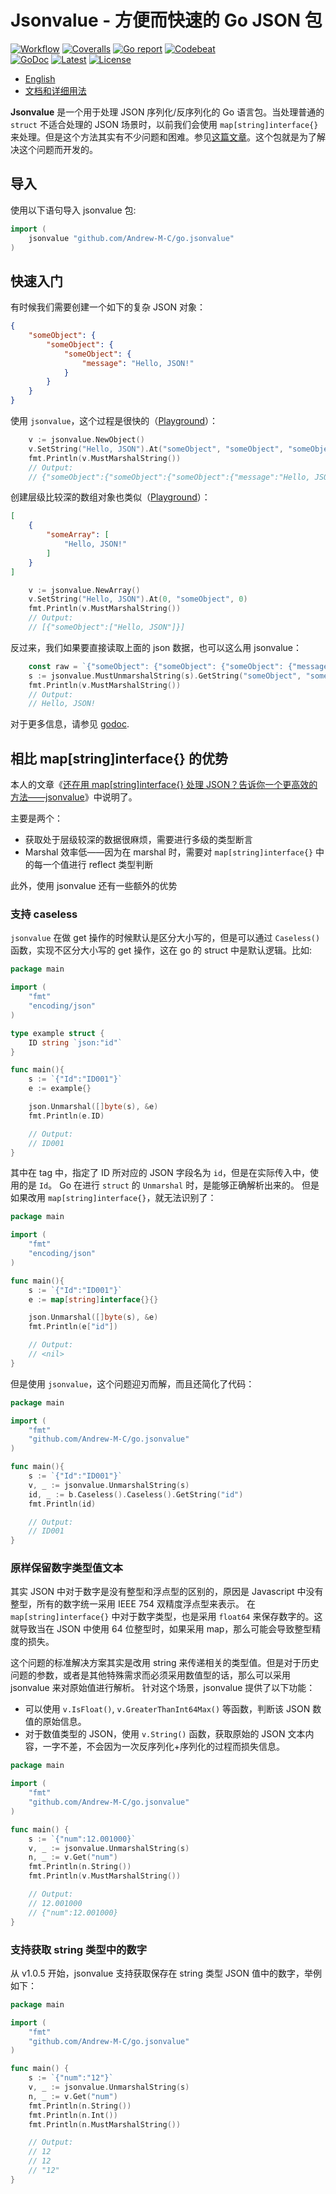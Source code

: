 # Jsonvalue - 方便而快速的 Go JSON 包

[![Workflow](https://github.com/Andrew-M-C/go.jsonvalue/actions/workflows/go_test_general.yml/badge.svg)](https://github.com/Andrew-M-C/go.jsonvalue/actions/workflows/go_test_general.yml)
[![Coveralls](https://coveralls.io/repos/github/Andrew-M-C/go.jsonvalue/badge.svg?branch=master)](https://coveralls.io/github/Andrew-M-C/go.jsonvalue)
[![Go report](https://goreportcard.com/badge/github.com/Andrew-M-C/go.jsonvalue)](https://goreportcard.com/report/github.com/Andrew-M-C/go.jsonvalue)
[![Codebeat](https://codebeat.co/badges/ecf87760-2987-48a7-a6dd-4d9fcad57256)](https://codebeat.co/projects/github-com-andrew-m-c-go-jsonvalue-master)<br>
[![GoDoc](https://godoc.org/github.com/Andrew-M-C/go.jsonvalue?status.svg)](https://pkg.go.dev/github.com/Andrew-M-C/go.jsonvalue@v1.2.1)
[![Latest](https://img.shields.io/badge/latest-v1.2.1-blue.svg)](https://github.com/Andrew-M-C/go.jsonvalue/tree/v1.2.1)
[![License](https://img.shields.io/badge/license-BSD%203--Clause-blue.svg)](https://opensource.org/licenses/BSD-3-Clause)

- [English](./README.md)
- [文档和详细用法](./docs/zh-cn/README.md)

**Jsonvalue** 是一个用于处理 JSON 序列化/反序列化的 Go 语言包。当处理普通的 `struct` 不适合处理的 JSON 场景时，以前我们会使用 `map[string]interface{}` 来处理。但是这个方法其实有不少问题和困难。参见[这篇文章](https://cloud.tencent.com/developer/article/1676060)。这个包就是为了解决这个问题而开发的。

## 导入

使用以下语句导入 jsonvalue 包:

```go
import (
    jsonvalue "github.com/Andrew-M-C/go.jsonvalue"
)
```

## 快速入门

有时候我们需要创建一个如下的复杂 JSON 对象：

```json
{
	"someObject": {
		"someObject": {
			"someObject": {
				"message": "Hello, JSON!"
			}
		}
	}
}
```

使用 `jsonvalue`，这个过程是很快的（[Playground](https://play.golang.org/p/u5846Wk6mq2)）：

```go
	v := jsonvalue.NewObject()
	v.SetString("Hello, JSON").At("someObject", "someObject", "someObject", "message")
	fmt.Println(v.MustMarshalString())
	// Output:
	// {"someObject":{"someObject":{"someObject":{"message":"Hello, JSON!"}}}
```

创建层级比较深的数组对象也类似（[Playground](https://play.golang.org/p/iTxnJDNdny3)）：

```json
[
	{
		"someArray": [
			"Hello, JSON!"
		]
	}
]
```

```go
	v := jsonvalue.NewArray()
	v.SetString("Hello, JSON").At(0, "someObject", 0)
	fmt.Println(v.MustMarshalString())
	// Output:
	// [{"someObject":["Hello, JSON"]}]
```

反过来，我们如果要直接读取上面的 json 数据，也可以这么用 jsonvalue：

```go
	const raw = `{"someObject": {"someObject": {"someObject": {"message": "Hello, JSON!"}}}}`
	s := jsonvalue.MustUnmarshalString(s).GetString("someObject", "someObject", "someObject", "message")
	fmt.Println(v.MustMarshalString())
	// Output:
	// Hello, JSON!
```

对于更多信息，请参见 [godoc](https://godoc.org/github.com/Andrew-M-C/go.jsonvalue).

## 相比 map[string]interface{} 的优势

本人的文章《[还在用 map[string]interface{} 处理 JSON？告诉你一个更高效的方法——jsonvalue](https://cloud.tencent.com/developer/article/1676060)》中说明了。

主要是两个：

- 获取处于层级较深的数据很麻烦，需要进行多级的类型断言
- Marshal 效率低——因为在 marshal 时，需要对 `map[string]interface{}` 中的每一个值进行 reflect 类型判断

此外，使用 jsonvalue 还有一些额外的优势

### 支持 caseless

`jsonvalue` 在做 get 操作的时候默认是区分大小写的，但是可以通过 `Caseless()` 函数，实现不区分大小写的 get 操作，这在 go 的 struct 中是默认逻辑。比如:

```go
package main

import (
	"fmt"
	"encoding/json"
)

type example struct {
	ID string `json:"id"`
}

func main(){
	s := `{"Id":"ID001"}`
	e := example{}

	json.Unmarshal([]byte(s), &e)
	fmt.Println(e.ID)

	// Output:
	// ID001
}
```

其中在 tag 中，指定了 ID 所对应的 JSON 字段名为 `id`，但是在实际传入中，使用的是 `Id`。
Go 在进行 `struct` 的 `Unmarshal` 时，是能够正确解析出来的。
但是如果改用 `map[string]interface{}`，就无法识别了：

```go
package main

import (
	"fmt"
	"encoding/json"
)

func main(){
	s := `{"Id":"ID001"}`
	e := map[string]interface{}{}

	json.Unmarshal([]byte(s), &e)
	fmt.Println(e["id"])

	// Output:
	// <nil>
}
```

但是使用 `jsonvalue`，这个问题迎刃而解，而且还简化了代码：

```go
package main

import (
	"fmt"
	"github.com/Andrew-M-C/go.jsonvalue"
)

func main(){
	s := `{"Id":"ID001"}`
	v, _ := jsonvalue.UnmarshalString(s)
	id, _ := b.Caseless().Caseless().GetString("id")
	fmt.Println(id)

	// Output:
	// ID001
}
```

### 原样保留数字类型值文本

其实 JSON 中对于数字是没有整型和浮点型的区别的，原因是 Javascript 中没有整型，所有的数字统一采用 IEEE 754 双精度浮点型来表示。
在 `map[string]interface{}` 中对于数字类型，也是采用 `float64` 来保存数字的。这就导致当在 JSON 中使用 64 位整型时，如果采用 map，那么可能会导致整型精度的损失。

这个问题的标准解决方案其实是改用 string 来传递相关的类型值。但是对于历史问题的参数，或者是其他特殊需求而必须采用数值型的话，那么可以采用 jsonvalue 来对原始值进行解析。
针对这个场景，jsonvalue 提供了以下功能：

- 可以使用 `v.IsFloat()`, `v.GreaterThanInt64Max()` 等函数，判断该 JSON 数值的原始信息。
- 对于数值类型的 JSON，使用 `v.String()` 函数，获取原始的 JSON 文本内容，一字不差，不会因为一次反序列化+序列化的过程而损失信息。

```go
package main

import (
	"fmt"
	"github.com/Andrew-M-C/go.jsonvalue"
)

func main() {
	s := `{"num":12.001000}`
	v, _ := jsonvalue.UnmarshalString(s)
	n, _ := v.Get("num")
	fmt.Println(n.String())
	fmt.Println(v.MustMarshalString())

	// Output:
	// 12.001000
	// {"num":12.001000}
}
```

### 支持获取 string 类型中的数字

从 v1.0.5 开始，jsonvalue 支持获取保存在 string 类型 JSON 值中的数字，举例如下：

```go
package main

import (
	"fmt"
	"github.com/Andrew-M-C/go.jsonvalue"
)

func main() {
	s := `{"num":"12"}`
	v, _ := jsonvalue.UnmarshalString(s)
	n, _ := v.Get("num")
	fmt.Println(n.String())
	fmt.Println(n.Int())
	fmt.Println(n.MustMarshalString())

	// Output:
	// 12
	// 12
	// "12"
}
```

